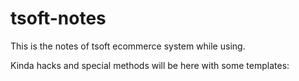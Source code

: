 # tsoft-notes

This is the notes of tsoft ecommerce system while using.

Kinda hacks and special methods will be here with some templates: